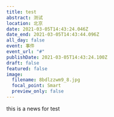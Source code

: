 ```yaml
---
title: test
abstract: 测试
location: 北京
date: 2021-03-05T14:43:24.046Z
date_end: 2021-03-05T14:43:44.096Z
all_day: false
event: 事件
event_url: "#"
publishDate: 2021-03-05T14:43:24.100Z
draft: false
featured: false
image:
  filename: 8bdlzzwm9_8.jpg
  focal_point: Smart
  preview_only: false
---
```

this is a news for test
